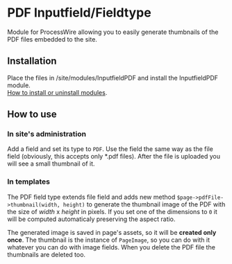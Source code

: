 # PDF Inputfield/Fieldtype

Module for ProcessWire allowing you to easily generate thumbnails of the PDF files embedded to the site.

## Installation

Place the files in /site/modules/InputfieldPDF and install the InputfieldPDF module.  
[How to install or uninstall modules](http://modules.processwire.com/install-uninstall/).

## How to use

### In site's administration

Add a field and set its type to `PDF`.
Use the field the same way as the file field (obviously, this accepts only \*.pdf files).
After the file is uploaded you will see a small thumbnail of it.

### In templates

The PDF field type extends file field and adds new method `$page->pdfFile->thumbnail(width, height)` to generate the thumbnail image of the PDF with the size of *width* x *height* in pixels. If you set one of the dimensions to `0` it will be computed automaticaly preserving the aspect ratio.

The generated image is saved in page's assets, so it will be **created only once**. The thumbnail is the instance of `PageImage`, so you can do with it whatever you can do with image fields. When you delete the PDF file the thumbnails are deleted too.
